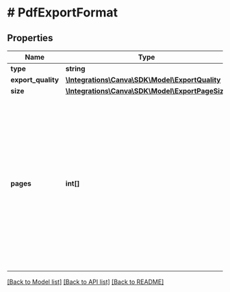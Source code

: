 # # PdfExportFormat

## Properties

Name | Type | Description | Notes
------------ | ------------- | ------------- | -------------
**type** | **string** |  |
**export_quality** | [**\Integrations\Canva\SDK\Model\ExportQuality**](ExportQuality.md) |  | [optional]
**size** | [**\Integrations\Canva\SDK\Model\ExportPageSize**](ExportPageSize.md) |  | [optional]
**pages** | **int[]** | To specify which pages to export in a multi-page design, provide the page numbers as an array. The first page in a design is page &#x60;1&#x60;. If &#x60;pages&#x60; isn&#39;t specified, all the pages are exported. | [optional]

[[Back to Model list]](../../README.md#models) [[Back to API list]](../../README.md#endpoints) [[Back to README]](../../README.md)
